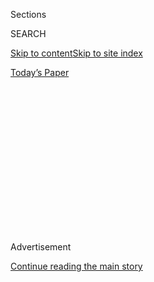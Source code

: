 <div id="app">

<div>

<div>

<div>

<div class="NYTAppHideMasthead css-1q2w90k e1suatyy0">

<div class="section css-ui9rw0 e1suatyy2">

<div class="css-eph4ug er09x8g0">

<div class="css-6n7j50">

</div>

<span class="css-1dv1kvn">Sections</span>

<div class="css-10488qs">

<span class="css-1dv1kvn">SEARCH</span>

</div>

[Skip to content](#site-content)[Skip to site
index](#site-index)

</div>

<div class="css-10698na e1huz5gh0">

</div>

</div>

<div id="masthead-bar-one" class="section hasLinks css-15hmgas e1csuq9d3">

<div class="css-uqyvli e1csuq9d0">

</div>

<div class="css-1uqjmks e1csuq9d1">

</div>

<div class="css-9e9ivx">

[](https://myaccount.nytimes3xbfgragh.onion/auth/login?response_type=cookie&client_id=vi)

</div>

<div class="css-1bvtpon e1csuq9d2">

[Today’s
Paper](https://www.nytimes3xbfgragh.onion/section/todayspaper)

</div>

</div>

</div>

</div>

<div data-aria-hidden="false">

<div id="site-content" data-role="main">

<div>

<div class="css-1aor85t" style="opacity:0.000000001;z-index:-1;visibility:hidden">

<div class="css-1hqnpie">

<div class="css-epjblv">

<span class="css-17xtcya">[Opinion](/section/opinion)</span><span class="css-x15j1o">|</span><span class="css-fwqvlz">Here’s
How to Crush the Virus Until Vaccines
Arrive</span>

</div>

<div class="css-k008qs">

<div class="css-1iwv8en">

<span class="css-18z7m18"></span>

<div>

</div>

</div>

<span class="css-1n6z4y">https://nyti.ms/2C93aPd</span>

<div class="css-1705lsu">

<div class="css-4xjgmj">

<div class="css-4skfbu" data-role="toolbar" data-aria-label="Social Media Share buttons, Save button, and Comments Panel with current comment count" data-testid="share-tools">

  - 
  - 
  - 
  - 
    
    <div class="css-6n7j50">
    
    </div>

  - 
  - 

</div>

</div>

</div>

</div>

</div>

</div>

<div class="css-13pd83m">

</div>

<div id="top-wrapper" class="css-1sy8kpn">

<div id="top-slug" class="css-l9onyx">

Advertisement

</div>

[Continue reading the main
story](#after-top)

<div class="ad top-wrapper" style="text-align:center;height:100%;display:block;min-height:250px">

<div id="top" class="place-ad" data-position="top" data-size-key="top">

</div>

</div>

<div id="after-top">

</div>

</div>

<div>

<div class="css-v5btjw etb61u70">

<div class="css-v05ibm etb61u71">

[Opinion](/section/opinion)

</div>

</div>

<div id="sponsor-wrapper" class="css-1hyfx7x">

<div id="sponsor-slug" class="css-19vbshk">

Supported by

</div>

[Continue reading the main
story](#after-sponsor)

<div id="sponsor" class="ad sponsor-wrapper" style="text-align:center;height:100%;display:block">

</div>

<div id="after-sponsor">

</div>

</div>

<div class="css-186x18t">

</div>

<div class="css-1vkm6nb ehdk2mb0">

# Here’s How to Crush the Virus Until Vaccines Arrive

</div>

To save lives, and save the economy, we need another lockdown.

<div class="css-18e8msd">

<div class="css-vp77d3 epjyd6m0">

<div class="css-1baulvz">

By <span class="css-1baulvz" itemprop="name">Michael T. Osterholm</span>
and <span class="css-1baulvz last-byline" itemprop="name">Neel
Kashkari</span>

<div class="css-8atqhb">

Dr. Osterholm is director of the Center for Infectious Disease Research
and Policy at the University of Minnesota. Mr. Kashkari is president of
the Federal Reserve Bank of Minneapolis.

</div>

</div>

</div>

  - Aug. 7,
    2020

  - 
    
    <div class="css-4xjgmj">
    
    <div class="css-d8bdto" data-role="toolbar" data-aria-label="Social Media Share buttons, Save button, and Comments Panel with current comment count" data-testid="share-tools">
    
      - 
      - 
      - 
      - 
        
        <div class="css-6n7j50">
        
        </div>
    
      - 
      - 
    
    </div>
    
    </div>

</div>

<div class="css-79elbk" data-testid="photoviewer-wrapper">

<div class="css-z3e15g" data-testid="photoviewer-wrapper-hidden">

</div>

<div class="css-1a48zt4 ehw59r15" data-testid="photoviewer-children">

![<span class="css-16f3y1r e13ogyst0" data-aria-hidden="true">More than
a third of all U.S. coronavirus cases occurred in
July.</span><span class="css-cnj6d5 e1z0qqy90" itemprop="copyrightHolder"><span class="css-1ly73wi e1tej78p0">Credit...</span><span><span>Frederic
J. Brown/Agence France-Presse — Getty
Images</span></span></span>](https://static01.graylady3jvrrxbe.onion/images/2020/08/10/opinion/10Osterholm1/07Osterholm1-articleLarge.jpg?quality=75&auto=webp&disable=upscale)

</div>

</div>

</div>

<div class="section meteredContent css-1r7ky0e" name="articleBody" itemprop="articleBody">

<div class="css-1fanzo5 StoryBodyCompanionColumn">

<div class="css-53u6y8">

In just weeks we could almost stop the viral fire that has swept across
this country over the past six months and continues to rage out of
control. It will require sacrifice but save many thousands of lives.

We believe the choice is clear. We can continue to allow the coronavirus
to spread rapidly throughout the country or we can commit to a more
restrictive lockdown, state by state, for up to six weeks to crush the
spread of the virus to less than one new case per 100,000 people per
day.

That’s the point at which we will be able to limit the increase in new
cases through aggressive public health measures, just as other countries
have done. But we’re a long way from there right now.

The imperative for this is clear because as a nation what we have done
so far hasn’t worked. Some 160,000 people have died, and in recent days,
roughly a thousand have died a day. An estimated [30
million](https://www.nytimes3xbfgragh.onion/2020/08/06/business/economy/unemployment-claims.html)
Americans are collecting unemployment.

</div>

</div>

<div class="css-1fanzo5 StoryBodyCompanionColumn">

<div class="css-53u6y8">

On Jan. 30, when the World Health Organization declared Covid-19 a
public health emergency, there were 9,439 reported cases worldwide, most
in China, and only
[six](https://www.cnn.com/asia/live-news/coronavirus-outbreak-01-30-20-intl-hnk/h_4263dd94af73bd404b425b133637a0e7)
reported cases in the United States.

On July 30, six months later, there were 17 million cases reported
worldwide, including 676,000 deaths. The United States had four million
reported cases and 155,000 deaths. More than a third of all U.S. cases
occurred during July alone.

And the next six months could make what we have experienced so far seem
like just a warm-up to a greater catastrophe. With many schools and
colleges starting, stores and businesses reopening, and the beginning of
the indoor heating season, new case numbers will grow quickly.

Why did the United States’ Covid-19 containment response fail,
particularly compared with the successful results of so many nations in
Asia, Europe and even our neighbor Canada?

Simply, we gave up on our lockdown efforts to control virus transmission
well before the virus was under control. Many other countries didn’t let
up until the number of cases was greatly reduced, even in places that
had extensive outbreaks in March and April. Once the number of new cases
in those areas was driven to less than one per 100,000 people per day as
a result of their lockdowns, limiting the increase of new cases was
possible with a combination of testing, contact tracing, case isolation
and extensive monitoring of positive tests.

</div>

</div>

<div class="css-1fanzo5 StoryBodyCompanionColumn">

<div class="css-53u6y8">

The United States recorded its lowest seven-day average since March 31
on May 28, when it was 21,000 cases, or 6.4 new cases per 100,000 people
per day. This rate was seven to 10 times higher than the rates in
countries that successfully contained their new infections. While many
countries are now experiencing modest flare-ups of the virus, their case
loads are in the hundreds or low thousands of infections per day, not
tens of thousands, and small enough that public health officials can
largely control the spread.

In contrast, the United States reopened too quickly and is now
experiencing around 50,000 or more new cases per day.

While cases are falling in the hard-hit areas of Arizona, California,
Florida and Texas because of the imposition of some physical-distancing
measures, they are rapidly increasing in a few of Midwestern states. In
Minnesota, we just documented the most new cases in a one-week period
since the pandemic began.

At this level of national cases — 17 new cases per 100,000 people per
day — we simply don’t have the public health tools to bring the pandemic
under control. Our testing capacity is overwhelmed in many areas,
resulting in delays that make contact tracing and other measures to
control the virus virtually impossible.

Don’t confuse short-term case reductions in some states as permanent. We
made that mistake before. Some have claimed that the widespread use of
masks is enough to control the pandemic, but let us face reality: Gov.
Gavin Newsom of California issued a public masking mandate on June 18, a
day when 3,700 cases were reported in the state. On July 25, the
seven-day daily case average was 10,231. We support the wearing of masks
by all Americans, but masking mandates and soft limitations on indoor
crowds in places such as bars and restaurants are not enough to control
this pandemic.

To successfully drive down our case rate to less than one per 100,000
people per day, we should mandate sheltering in place for everyone but
the truly essential workers. By that, we mean people must stay at home
and leave only for essential reasons: food shopping and visits to
doctors and pharmacies while wearing masks and washing hands frequently.
According to the Economic Policy Institute, 39 percent of workers in the
United States are in essential categories. The problem with the
March-to-May lockdown was that it was not uniformly stringent across the
country. For example, Minnesota deemed 78 percent of its workers
essential. To be effective, the lockdown has to be as comprehensive and
strict as possible.

If we aren’t willing to take this action, millions more cases with many
more deaths are likely before a vaccine might be available. In addition,
the economic recovery will be much slower, with far more business
failures and high unemployment for the next year or two. The path of the
virus will determine the path of the economy. There won’t be a robust
economic recovery until we get control of the virus.

</div>

</div>

<div class="css-1fanzo5 StoryBodyCompanionColumn">

<div class="css-53u6y8">

If we do this aggressively, the testing and tracing capacity we’ve built
will support reopening the economy as other countries have done, allow
children to go back to school and citizens to vote in person in
November. All of this will lead to a stronger, faster economic recovery,
moving people from unemployment to work.

We know that a stringent lockdown can have serious health consequences
for patients who can’t get access to routine care. But over the past six
months, medical professionals have learned how to protect patients and
staffs from spreading the coronavirus; therefore we should be able to
maintain access to regular medical care during any new lockdown.

This pandemic is deeply unfair. Millions of low-wage, front-line service
workers have lost their jobs or been put in harm’s way, while most
higher-wage, white-collar workers have been spared. But it is even more
unfair than that; those of us who’ve kept our jobs are actually saving
more money because we aren’t going out to restaurants or movies, or on
vacations. Unlike in prior recessions, remarkably, the personal savings
rate has soared to 20 percent from around 8 percent in January.

Because we are saving more, we have the resources to support those who
have been laid off. Typically when the government runs deficits, it must
rely on foreign investors to buy the debt because Americans aren’t
generating enough savings to fund it. But we can finance the added
deficits for Covid-19 relief from our own domestic savings. Those
savings end up funding investment in the economy. That’s why traditional
concerns about racking up too much government debt do not apply in this
situation. It is much safer for a country to fund its deficits
domestically than from abroad.

Congress should be aggressive in supporting people who’ve lost jobs
because of Covid-19. It’s not only the right thing to do but also vital
for our economic recovery. If people can’t pay their bills, it will
ripple through the economy and make the downturn much worse, with many
more bankruptcies, and the national recovery much slower.

There is no trade-off between health and the economy. Both require
aggressively getting control of the virus. History will judge us harshly
if we miss this life- and economy-saving opportunity to get it right
this time.

[Michael T.
Osterholm](https://www.cidrap.umn.edu/about-us/cidrap-staff/michael-t-osterholm-phd-mph)
is a professor and director of the Center for Infectious Disease
Research and Policy at the University of Minnesota. [Neel
Kashkari](https://www.federalreservehistory.org/people/neel_kashkari) is
president of the Federal Reserve Bank of Minneapolis.

*The Times is committed to publishing* [*a diversity of
letters*](https://www.nytimes3xbfgragh.onion/2019/01/31/opinion/letters/letters-to-editor-new-york-times-women.html)
*to the editor. We’d like to hear what you think about this or any of
our articles. Here are some*
[*tips*](https://help.nytimes3xbfgragh.onion/hc/en-us/articles/115014925288-How-to-submit-a-letter-to-the-editor)*.
And here’s our email:*
[*letters@NYTimes.com*](mailto:letters@NYTimes.com)*.*

*Follow The New York Times Opinion section on*
[*Facebook*](https://www.facebookcorewwwi.onion/nytopinion)*,* [*Twitter
(@NYTopinion)*](http://twitter.com/NYTOpinion) *and*
[*Instagram*](https://www.instagram.com/nytopinion/)*.*

</div>

</div>

</div>

<div>

</div>

<div>

</div>

<div>

</div>

<div>

<div id="bottom-wrapper" class="css-1ede5it">

<div id="bottom-slug" class="css-l9onyx">

Advertisement

</div>

[Continue reading the main
story](#after-bottom)

<div id="bottom" class="ad bottom-wrapper" style="text-align:center;height:100%;display:block;min-height:90px">

</div>

<div id="after-bottom">

</div>

</div>

</div>

</div>

</div>

## Site Index

<div>

</div>

## Site Information Navigation

  - [© <span>2020</span> <span>The New York Times
    Company</span>](https://help.nytimes3xbfgragh.onion/hc/en-us/articles/115014792127-Copyright-notice)

<!-- end list -->

  - [NYTCo](https://www.nytco.com/)
  - [Contact
    Us](https://help.nytimes3xbfgragh.onion/hc/en-us/articles/115015385887-Contact-Us)
  - [Work with us](https://www.nytco.com/careers/)
  - [Advertise](https://nytmediakit.com/)
  - [T Brand Studio](http://www.tbrandstudio.com/)
  - [Your Ad
    Choices](https://www.nytimes3xbfgragh.onion/privacy/cookie-policy#how-do-i-manage-trackers)
  - [Privacy](https://www.nytimes3xbfgragh.onion/privacy)
  - [Terms of
    Service](https://help.nytimes3xbfgragh.onion/hc/en-us/articles/115014893428-Terms-of-service)
  - [Terms of
    Sale](https://help.nytimes3xbfgragh.onion/hc/en-us/articles/115014893968-Terms-of-sale)
  - [Site
    Map](https://spiderbites.nytimes3xbfgragh.onion)
  - [Help](https://help.nytimes3xbfgragh.onion/hc/en-us)
  - [Subscriptions](https://www.nytimes3xbfgragh.onion/subscription?campaignId=37WXW)

</div>

</div>

</div>

</div>
